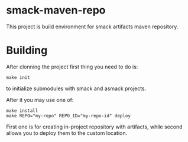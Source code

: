 smack-maven-repo
================

This project is build environment for smack artifacts maven repository.


Building
================
After clonning the project first thing you need to do is:
```
make init
```
to initialize submodules with smack and asmack projects.

After it you may use one of:
```
make install
make REPO="my-repo" REPO_ID="my-repo-id" deploy
```
First one is for creating in-project repository with artifacts, while second allows you to deploy them to the custom location.
